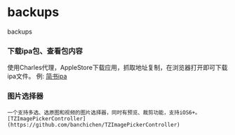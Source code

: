 # backups
backups

### 下载ipa包、查看包内容
   使用Charles代理，AppleStore下载应用，抓取地址复制，在浏览器打开即可下载ipa文件。
   例: [简书ipa](http://iosapps.itunes.apple.com/apple-assets-us-std-000001/Purple123/v4/7a/7d/c2/7a7dc26d-496a-2095-1ecf-fba4c9ce4439/pre-thinned3038122930721210818.thinned.signed.dpkg.ipa?accessKey=1553354932_8445632843648165322_8ByoJWLMtKyvsQ4MfbjajRcU1Qnfse9NEQJ0K6%2F%2FM7DJV3rxtekDYEfNhuEEMII08jWasd6QyG47OssriRAdLM8fr6WgwoIDEVYF1qeuKJGwZawL5B60lr0H6WDx8IUDMdQ7aStIR0214ezlxeawPT2G2Jvwk76MRlOzrZ0BbNTJNH3h9PizdYfZx4rqqm6Vkaz81P4Q5sb2UbbCvbbxkRdejhvNI%2Bu06WKqeHFjf4s%3D)
  

### 图片选择器
    一个支持多选、选原图和视频的图片选择器，同时有预览、裁剪功能，支持iOS6+。[TZImagePickerController](https://github.com/banchichen/TZImagePickerController)

